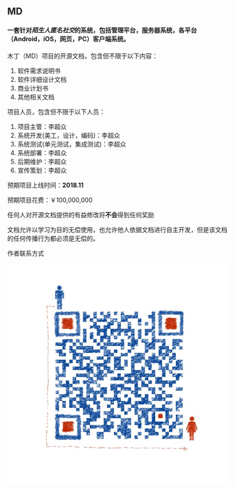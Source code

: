 ## MD

#### 一套针对*陌生人匿名社交*的系统，包括管理平台，服务器系统，各平台（Android，iOS，网页，PC）客户端系统。

木丁（MD）项目的开源文档，包含但不限于以下内容：
1. 软件需求说明书
2. 软件详细设计文档
3. 商业计划书
4. 其他相关文档

项目人员，包含但不限于以下人员：
1. 项目主管：李超众
2. 系统开发(美工，设计，编码)：李超众
3. 系统测试(单元测试，集成测试)：李超众
4. 系统部署：李超众
5. 后期维护：李超众
6. 宣传策划：李超众

预期项目上线时间：**2018.11**

预期项目花费：￥100,000,000

任何人对开源文档提供的有益修改将**不会**得到任何奖励

 文档允许以学习为目的无偿使用，也允许他人依据文档进行自主开发，但是该文档的任何传播行为都必须是无偿的。

作者联系方式

![扫码加我微信](pic/wepic.jpg)
